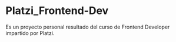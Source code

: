# Platzi_Frontend-Dev
Es un proyecto personal resultado del curso de Frontend Developer impartido por Platzi. 
